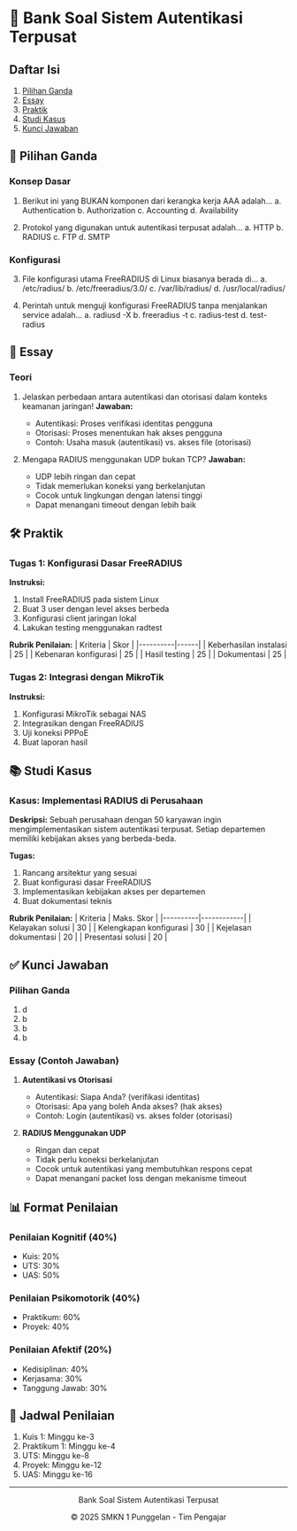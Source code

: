 # 📝 Bank Soal Sistem Autentikasi Terpusat

## Daftar Isi
1. [Pilihan Ganda](#-pilihan-ganda)
2. [Essay](#-essay)
3. [Praktik](#-praktik)
4. [Studi Kasus](#-studi-kasus)
5. [Kunci Jawaban](#-kunci-jawaban)

## 🔘 Pilihan Ganda

### Konsep Dasar
1. Berikut ini yang BUKAN komponen dari kerangka kerja AAA adalah...
   a. Authentication
   b. Authorization
   c. Accounting
   d. Availability

2. Protokol yang digunakan untuk autentikasi terpusat adalah...
   a. HTTP
   b. RADIUS
   c. FTP
   d. SMTP

### Konfigurasi
3. File konfigurasi utama FreeRADIUS di Linux biasanya berada di...
   a. /etc/radius/
   b. /etc/freeradius/3.0/
   c. /var/lib/radius/
   d. /usr/local/radius/

4. Perintah untuk menguji konfigurasi FreeRADIUS tanpa menjalankan service adalah...
   a. radiusd -X
   b. freeradius -t
   c. radius-test
   d. test-radius

## 📝 Essay

### Teori
1. Jelaskan perbedaan antara autentikasi dan otorisasi dalam konteks keamanan jaringan!
   **Jawaban:**
   - Autentikasi: Proses verifikasi identitas pengguna
   - Otorisasi: Proses menentukan hak akses pengguna
   - Contoh: Usaha masuk (autentikasi) vs. akses file (otorisasi)

2. Mengapa RADIUS menggunakan UDP bukan TCP?
   **Jawaban:**
   - UDP lebih ringan dan cepat
   - Tidak memerlukan koneksi yang berkelanjutan
   - Cocok untuk lingkungan dengan latensi tinggi
   - Dapat menangani timeout dengan lebih baik

## 🛠️ Praktik

### Tugas 1: Konfigurasi Dasar FreeRADIUS
**Instruksi:**
1. Install FreeRADIUS pada sistem Linux
2. Buat 3 user dengan level akses berbeda
3. Konfigurasi client jaringan lokal
4. Lakukan testing menggunakan radtest

**Rubrik Penilaian:**
| Kriteria | Skor |
|----------|------|
| Keberhasilan instalasi | 25 |
| Kebenaran konfigurasi | 25 |
| Hasil testing | 25 |
| Dokumentasi | 25 |

### Tugas 2: Integrasi dengan MikroTik
**Instruksi:**
1. Konfigurasi MikroTik sebagai NAS
2. Integrasikan dengan FreeRADIUS
3. Uji koneksi PPPoE
4. Buat laporan hasil

## 📚 Studi Kasus

### Kasus: Implementasi RADIUS di Perusahaan
**Deskripsi:**
Sebuah perusahaan dengan 50 karyawan ingin mengimplementasikan sistem autentikasi terpusat. Setiap departemen memiliki kebijakan akses yang berbeda-beda.

**Tugas:**
1. Rancang arsitektur yang sesuai
2. Buat konfigurasi dasar FreeRADIUS
3. Implementasikan kebijakan akses per departemen
4. Buat dokumentasi teknis

**Rubrik Penilaian:**
| Kriteria | Maks. Skor |
|----------|------------|
| Kelayakan solusi | 30 |
| Kelengkapan konfigurasi | 30 |
| Kejelasan dokumentasi | 20 |
| Presentasi solusi | 20 |

## ✅ Kunci Jawaban

### Pilihan Ganda
1. d
2. b
3. b
4. b

### Essay (Contoh Jawaban)
1. **Autentikasi vs Otorisasi**
   - Autentikasi: Siapa Anda? (verifikasi identitas)
   - Otorisasi: Apa yang boleh Anda akses? (hak akses)
   - Contoh: Login (autentikasi) vs. akses folder (otorisasi)

2. **RADIUS Menggunakan UDP**
   - Ringan dan cepat
   - Tidak perlu koneksi berkelanjutan
   - Cocok untuk autentikasi yang membutuhkan respons cepat
   - Dapat menangani packet loss dengan mekanisme timeout

## 📊 Format Penilaian

### Penilaian Kognitif (40%)
- Kuis: 20%
- UTS: 30%
- UAS: 50%

### Penilaian Psikomotorik (40%)
- Praktikum: 60%
- Proyek: 40%

### Penilaian Afektif (20%)
- Kedisiplinan: 40%
- Kerjasama: 30%
- Tanggung Jawab: 30%

## 📅 Jadwal Penilaian
1. Kuis 1: Minggu ke-3
2. Praktikum 1: Minggu ke-4
3. UTS: Minggu ke-8
4. Proyek: Minggu ke-12
5. UAS: Minggu ke-16

---
<div align="center">
  <p>Bank Soal Sistem Autentikasi Terpusat</p>
  <p>© 2025 SMKN 1 Punggelan - Tim Pengajar</p>
</div>
